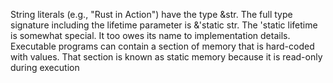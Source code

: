 String literals (e.g., "Rust in Action") have the type &str. The full type signature including the lifetime parameter is &'static str. The 'static lifetime is somewhat special. It too owes its name to implementation details. Executable programs can contain a section of memory that is hard-coded with values. That section is known as static memory because it is read-only during execution